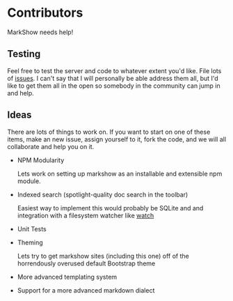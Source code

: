 # Contributors

MarkShow needs help!

## Testing

Feel free to test the server and code to whatever extent you'd like. File lots of [issues](https://github.com/ericvicenti/markshow/issues). I can't say that I will personally be able address them all, but I'd like to get them all in the open so somebody in the community can jump in and help.

## Ideas

There are lots of things to work on. If you want to start on one of these items, make an new issue, assign yourself to it, fork the code, and we will all collaborate and help you on it.

* NPM Modularity

  Lets work on setting up markshow as an installable and extensible npm module.

* Indexed search (spotlight-quality doc search in the toolbar)
  
  Easiest way to implement this would probably be SQLite and and integration with a filesystem watcher like [watch](https://github.com/mikeal/watch)

* Unit Tests

* Theming

  Lets try to get markshow sites (including this one) off of the horrendously overused default Bootstrap theme

* More advanced templating system

* Support for a more advanced markdown dialect